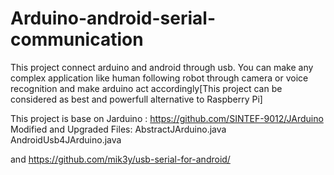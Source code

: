 # Arduino-android-serial-communication
This project connect arduino and android through usb. You can make any complex application like human following robot through camera or voice recognition and make arduino act accordingly[This project can be considered as best and powerfull alternative to Raspberry Pi]

This project is base on Jarduino : https://github.com/SINTEF-9012/JArduino
Modified and Upgraded Files:
AbstractJArduino.java
AndroidUsb4JArduino.java

and https://github.com/mik3y/usb-serial-for-android/
